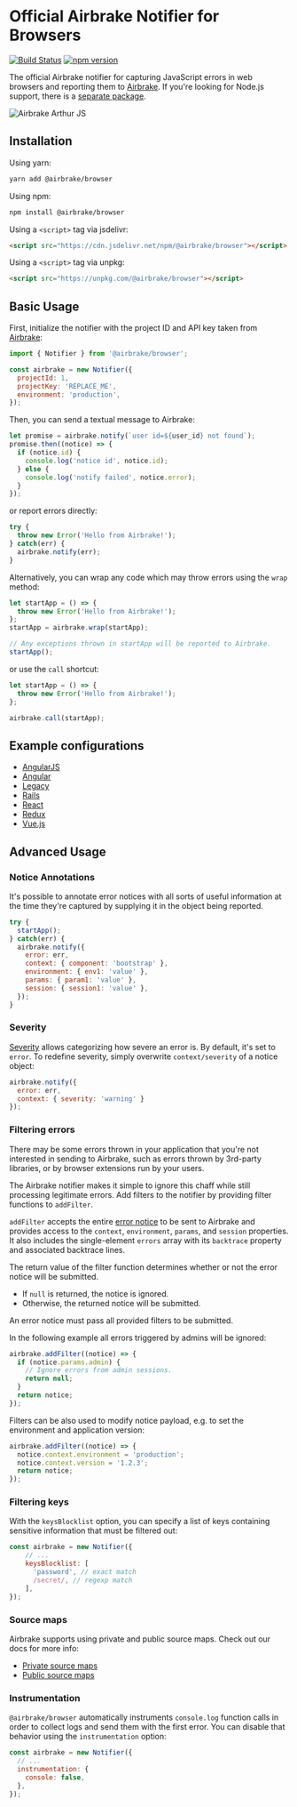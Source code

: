 # Official Airbrake Notifier for Browsers

[![Build Status](https://github.com/airbrake/airbrake-js/workflows/CI/badge.svg?branch=master)](https://github.com/airbrake/airbrake-js/actions?query=branch%3Amaster)
[![npm version](https://img.shields.io/npm/v/@airbrake/browser.svg)](https://www.npmjs.com/package/@airbrake/browser)

The official Airbrake notifier for capturing JavaScript errors in web browsers
and reporting them to [Airbrake](http://airbrake.io). If you're looking for
Node.js support, there is a
[separate package](https://github.com/airbrake/airbrake-js/tree/master/packages/node).

![Airbrake Arthur JS](https://camo.githubusercontent.com/1a7883d5943fa246a1383723ef51e4e821eca32f/687474703a2f2f662e636c2e6c792f6974656d732f34343345324a31443257337831453175336a31752f4a532d6169726272616b656d616e2e6a7067)

## Installation

Using yarn:

```sh
yarn add @airbrake/browser
```

Using npm:

```sh
npm install @airbrake/browser
```

Using a `<script>` tag via jsdelivr:

```html
<script src="https://cdn.jsdelivr.net/npm/@airbrake/browser"></script>
```

Using a `<script>` tag via unpkg:

```html
<script src="https://unpkg.com/@airbrake/browser"></script>
```

## Basic Usage

First, initialize the notifier with the project ID and API key taken from
[Airbrake](https://airbrake.io):

```js
import { Notifier } from '@airbrake/browser';

const airbrake = new Notifier({
  projectId: 1,
  projectKey: 'REPLACE_ME',
  environment: 'production',
});
```

Then, you can send a textual message to Airbrake:

```js
let promise = airbrake.notify(`user id=${user_id} not found`);
promise.then((notice) => {
  if (notice.id) {
    console.log('notice id', notice.id);
  } else {
    console.log('notify failed', notice.error);
  }
});
```

or report errors directly:

```js
try {
  throw new Error('Hello from Airbrake!');
} catch(err) {
  airbrake.notify(err);
}
```

Alternatively, you can wrap any code which may throw errors using the `wrap`
method:

```js
let startApp = () => {
  throw new Error('Hello from Airbrake!');
};
startApp = airbrake.wrap(startApp);

// Any exceptions thrown in startApp will be reported to Airbrake.
startApp();
```

or use the `call` shortcut:

```js
let startApp = () => {
  throw new Error('Hello from Airbrake!');
};

airbrake.call(startApp);
```

## Example configurations

* [AngularJS](examples/angularjs)
* [Angular](examples/angular)
* [Legacy](examples/legacy)
* [Rails](examples/rails)
* [React](examples/react)
* [Redux](examples/redux)
* [Vue.js](examples/vuejs)

## Advanced Usage

### Notice Annotations

It's possible to annotate error notices with all sorts of useful information at
the time they're captured by supplying it in the object being reported.

```js
try {
  startApp();
} catch(err) {
  airbrake.notify({
    error: err,
    context: { component: 'bootstrap' },
    environment: { env1: 'value' },
    params: { param1: 'value' },
    session: { session1: 'value' },
  });
}
```

### Severity

[Severity](https://airbrake.io/docs/airbrake-faq/what-is-severity/) allows
categorizing how severe an error is. By default, it's set to `error`. To
redefine severity, simply overwrite `context/severity` of a notice object:

```js
airbrake.notify({
  error: err,
  context: { severity: 'warning' }
});
```

### Filtering errors

There may be some errors thrown in your application that you're not interested
in sending to Airbrake, such as errors thrown by 3rd-party libraries, or by
browser extensions run by your users.

The Airbrake notifier makes it simple to ignore this chaff while still
processing legitimate errors. Add filters to the notifier by providing filter
functions to `addFilter`.

`addFilter` accepts the entire
[error notice](https://airbrake.io/docs/api/#create-notice-v3) to be sent to
Airbrake and provides access to the `context`, `environment`, `params`,
and `session` properties. It also includes the single-element `errors` array
with  its `backtrace` property and associated backtrace lines.

The return value of the filter function determines whether or not the error
notice will be submitted.
  * If `null` is returned, the notice is ignored.
  * Otherwise, the returned notice will be submitted.

An error notice must pass all provided filters to be submitted.

In the following example all errors triggered by admins will be ignored:

```js
airbrake.addFilter((notice) => {
  if (notice.params.admin) {
    // Ignore errors from admin sessions.
    return null;
  }
  return notice;
});
```

Filters can be also used to modify notice payload, e.g. to set the environment
and application version:

```js
airbrake.addFilter((notice) => {
  notice.context.environment = 'production';
  notice.context.version = '1.2.3';
  return notice;
});
```

### Filtering keys

With the `keysBlocklist` option, you can specify a list of keys containing
sensitive information that must be filtered out:

```js
const airbrake = new Notifier({
    // ...
    keysBlocklist: [
      'password', // exact match
      /secret/, // regexp match
    ],
});
```

### Source maps

Airbrake supports using private and public source maps. Check out our docs for
more info:
- [Private source maps](https://airbrake.io/docs/features/private-sourcemaps/)
- [Public source maps](https://airbrake.io/docs/features/public-sourcemaps/)


### Instrumentation

`@airbrake/browser` automatically instruments `console.log` function calls in
order to collect logs and send them with the first error. You can disable that
behavior using the `instrumentation` option:

```js
const airbrake = new Notifier({
  // ...
  instrumentation: {
    console: false,
  },
});
```
